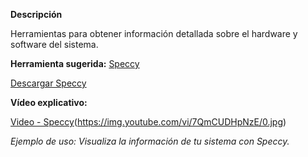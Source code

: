 **Descripción**

Herramientas para obtener información detallada sobre el hardware y software del sistema.

**Herramienta sugerida:**  [Speccy](https://www.ccleaner.com/speccy)

[Descargar Speccy](https://www.ccleaner.com/speccy/download)

**Vídeo explicativo:**

  [Video - Speccy](https://www.youtube.com/watch?v=7QmCUDHpNzE)(https://img.youtube.com/vi/7QmCUDHpNzE/0.jpg)

_Ejemplo de uso: Visualiza la información de tu sistema con Speccy._